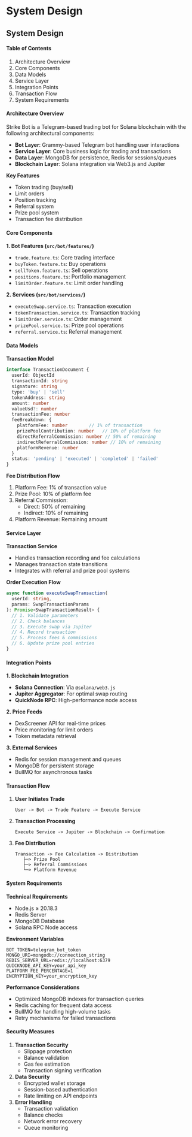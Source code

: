 # System Design

## System Design

#### Table of Contents

1. Architecture Overview
2. Core Components
3. Data Models
4. Service Layer
5. Integration Points
6. Transaction Flow
7. System Requirements

#### Architecture Overview

Strike Bot is a Telegram-based trading bot for Solana blockchain with the following architectural components:

* **Bot Layer**: Grammy-based Telegram bot handling user interactions
* **Service Layer**: Core business logic for trading and transactions
* **Data Layer**: MongoDB for persistence, Redis for sessions/queues
* **Blockchain Layer**: Solana integration via Web3.js and Jupiter

**Key Features**

* Token trading (buy/sell)
* Limit orders
* Position tracking
* Referral system
* Prize pool system
* Transaction fee distribution

#### Core Components

**1. Bot Features (`src/bot/features/`)**

* `trade.feature.ts`: Core trading interface
* `buyToken.feature.ts`: Buy operations
* `sellToken.feature.ts`: Sell operations
* `positions.feature.ts`: Portfolio management
* `limitOrder.feature.ts`: Limit order handling

**2. Services (`src/bot/services/`)**

* `executeSwap.service.ts`: Transaction execution
* `tokenTransaction.service.ts`: Transaction tracking
* `limitOrder.service.ts`: Order management
* `prizePool.service.ts`: Prize pool operations
* `referral.service.ts`: Referral management

#### Data Models

**Transaction Model**

```typescript
interface TransactionDocument {
  userId: ObjectId
  transactionId: string
  signature: string
  type: 'buy' | 'sell'
  tokenAddress: string
  amount: number
  valueUsd?: number
  transactionFee: number
  feeBreakdown: {
    platformFee: number        // 1% of transaction
    prizePoolContribution: number   // 10% of platform fee
    directReferralCommission: number // 50% of remaining
    indirectReferralCommission: number // 10% of remaining
    platformRevenue: number
  }
  status: 'pending' | 'executed' | 'completed' | 'failed'
}
```

**Fee Distribution Flow**

1. Platform Fee: 1% of transaction value
2. Prize Pool: 10% of platform fee
3. Referral Commission:
   * Direct: 50% of remaining
   * Indirect: 10% of remaining
4. Platform Revenue: Remaining amount

#### Service Layer

**Transaction Service**

* Handles transaction recording and fee calculations
* Manages transaction state transitions
* Integrates with referral and prize pool systems

**Order Execution Flow**

```typescript
async function executeSwapTransaction(
  userId: string,
  params: SwapTransactionParams
): Promise<SwapTransactionResult> {
  // 1. Validate parameters
  // 2. Check balances
  // 3. Execute swap via Jupiter
  // 4. Record transaction
  // 5. Process fees & commissions
  // 6. Update prize pool entries
}
```

#### Integration Points

**1. Blockchain Integration**

* **Solana Connection**: Via `@solana/web3.js`
* **Jupiter Aggregator**: For optimal swap routing
* **QuickNode RPC**: High-performance node access

**2. Price Feeds**

* DexScreener API for real-time prices
* Price monitoring for limit orders
* Token metadata retrieval

**3. External Services**

* Redis for session management and queues
* MongoDB for persistent storage
* BullMQ for asynchronous tasks

#### Transaction Flow

1.  **User Initiates Trade**

    ```
    User -> Bot -> Trade Feature -> Execute Service
    ```
2.  **Transaction Processing**

    ```
    Execute Service -> Jupiter -> Blockchain -> Confirmation
    ```
3.  **Fee Distribution**

    ```
    Transaction -> Fee Calculation -> Distribution
       ├─> Prize Pool
       ├─> Referral Commissions
       └─> Platform Revenue
    ```

#### System Requirements

**Technical Requirements**

* Node.js ≥ 20.18.3
* Redis Server
* MongoDB Database
* Solana RPC Node access

**Environment Variables**

```env
BOT_TOKEN=telegram_bot_token
MONGO_URI=mongodb://connection_string
REDIS_SERVER_URL=redis://localhost:6379
QUICKNODE_API_KEY=your_api_key
PLATFORM_FEE_PERCENTAGE=1
ENCRYPTION_KEY=your_encryption_key
```

**Performance Considerations**

* Optimized MongoDB indexes for transaction queries
* Redis caching for frequent data access
* BullMQ for handling high-volume tasks
* Retry mechanisms for failed transactions

#### Security Measures

1. **Transaction Security**
   * Slippage protection
   * Balance validation
   * Gas fee estimation
   * Transaction signing verification
2. **Data Security**
   * Encrypted wallet storage
   * Session-based authentication
   * Rate limiting on API endpoints
3. **Error Handling**
   * Transaction validation
   * Balance checks
   * Network error recovery
   * Queue monitoring
